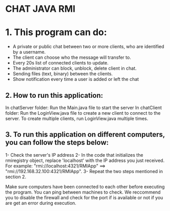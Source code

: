 # CHAT JAVA RMI
# 1. This program can do:
- A private or public chat between two or more clients, who are identified by a username.
- The client can choose who the message will transfer to.
- Every 20s list of connected clients to update.
- The administrator can block, unblock, delete client in chat.
- Sending files (text, binary) between the clients.
- Show notification every time a user is added or left the chat

## 2. How to run this application:
In chatServer folder: Run the Main.java file to start the server
In chatClient folder: Run the LoginView.java file to create a new client to connect to the server. To create multiple clients, run LoginView.java multiple times.

## 3. To run this application on different computers, you can follow the steps below:
1- Check the server's IP address
2- In the code that initializes the rmiregistry object, replace 'localhost' with the IP address you just received. For example: "rmi://localhost:4321/RMIApp" ==> "rmi://192.168.32.100:4321/RMIApp".
3- Repeat the two steps mentioned in section 2.

Make sure computers have been connected to each other before executing the program. You can ping between machines to check.
We reccommend you to disable the firewall and check for the port if is available or not if you are get an error during execution.



